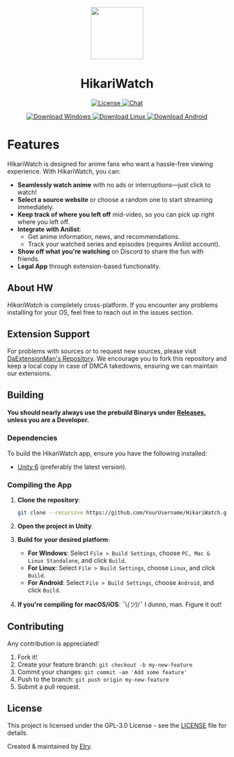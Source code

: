 <p align="center">
    <img width="120px" src="Lcon.png"/>
    <h1 align="center">HikariWatch</h1>
</p>

<p align="center">
  <a href="https://opensource.org/licenses/GPL-3.0" target="_blank">
    <img src="https://img.shields.io/badge/License-GPLv3-blue.svg" alt="License">
  </a>
  <a href="https://discord.gg/CFQScaxeAm" target="_blank">
    <img src="https://img.shields.io/badge/chat-on%20discord-7289da.svg" alt="Chat">
  </a>
</p>

<p align="center">
  <a href="/" target="_blank">
    <img src="https://img.shields.io/badge/Download-Windows-blue.svg" alt="Download Windows">
  </a>
  <a href="/" target="_blank">
    <img src="https://img.shields.io/badge/Download-Linux-orange.svg" alt="Download Linux">
  </a>
  <a href="/" target="_blank">
    <img src="https://img.shields.io/badge/Download-Android-darkgreen.svg" alt="Download Android">
  </a>
</p>

# Features

HikariWatch is designed for anime fans who want a hassle-free viewing experience. With HikariWatch, you can:

* **Seamlessly watch anime** with no ads or interruptions—just click to watch!
* **Select a source website** or choose a random one to start streaming immediately.
* **Keep track of where you left off** mid-video, so you can pick up right where you left off.
* **Integrate with Anilist**:
  * Get anime information, news, and recommendations.
  * Track your watched series and episodes (requires Anilist account).
* **Show off what you're watching** on Discord to share the fun with friends.
* **Legal App** through extension-based functionality.

## About HW

_HikariWatch_ is completely cross-platform. If you encounter any problems installing for your OS, feel free to reach out in the issues section.

## Extension Support

For problems with sources or to request new sources, please visit [DaExtensionMan's Repository](https://github.com/DaExtensionMan). We encourage you to fork this repository and keep a local copy in case of DMCA takedowns, ensuring we can maintain our extensions.

## Building

#### You should nearly always use the prebuild Binarys under [Releases](https://github.com/ElryGH/HikariWatch/releases), unless you are a Developer.

### Dependencies

To build the HikariWatch app, ensure you have the following installed:

* [Unity 6](https://unity.com/) (preferably the latest version).

### Compiling the App

1. **Clone the repository**:

    ```bash
    git clone --recursive https://github.com/YourUsername/HikariWatch.git
    ```

2. **Open the project in Unity**.

3. **Build for your desired platform**:
   - **For Windows**: Select `File > Build Settings`, choose `PC, Mac & Linux Standalone`, and click `Build`.
   - **For Linux**: Select `File > Build Settings`, choose `Linux`, and click `Build`.
   - **For Android**: Select `File > Build Settings`, choose `Android`, and click `Build`.

4. **If you're compiling for macOS/iOS**: ¯\\_(ツ)_/¯ I dunno, man. Figure it out!

## Contributing

Any contribution is appreciated!

1. Fork it!
2. Create your feature branch: `git checkout -b my-new-feature`
3. Commit your changes: `git commit -am 'Add some feature'`
4. Push to the branch: `git push origin my-new-feature`
5. Submit a pull request.

## License

This project is licensed under the GPL-3.0 License - see the [LICENSE](LICENSE) file for details.

Created & maintained by [Elry](https://github.com/ElryGH).
